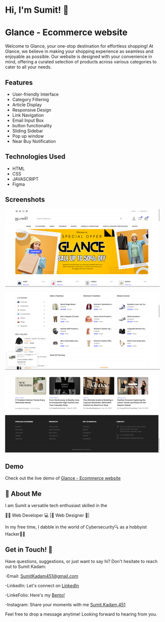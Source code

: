 
# Hi, I'm Sumit! 👋



# Glance - Ecommerce website

Welcome to Glance, your one-stop destination for effortless shopping! At Glance, we believe in making your shopping experience as seamless and enjoyable as possible. Our website is designed with your convenience in mind, offering a curated selection of products across various categories to cater to all your needs.

## Features

- User-friendly Interface
- Category Filtering
- Article Display
- Responsive Design
- Link Navigation
- Email Input Box
- button functionality
- Sliding Sidebar
- Pop up window
- Near Buy Notification 
## Technologies Used

- HTML
- CSS
- JAVASCRIPT
- Figma

## Screenshots

![App Screenshot](https://github.com/SumitKadam451/Glance---Ecommerce-Shopping-site/blob/main/Screenshot-1.png)

![App Screenshot](https://github.com/SumitKadam451/Glance---Ecommerce-Shopping-site/blob/main/Screenshot-2.png)

![App Screenshot](https://github.com/SumitKadam451/Glance---Ecommerce-Shopping-site/blob/main/Screenshot-3.png)

## Demo

Check out the live demo of [Glance - Ecommerce website](https://glance---ecommerce-shopping-site.pages.dev/)


## 🚀 About Me
I am Sumit a versatile tech enthusiast skilled in the

👨‍💻 Web Developer 💻 |🎨 Web Designer 🎨| 

In my free time, I dabble in the world of Cybersecurity🔍 as a hobbyist Hacker👨‍💻


## Get in Touch! 📩

Have questions, suggestions, or just want to say hi? Don't hesitate to reach out to Sumit Kadam:

-Email: SumitKadam451@gmail.com

-LinkedIn: Let's connect on [LinkedIn](https://www.linkedin.com/in/sumit-kadam-58b2102b2/)

-LinkeFolio: Here's my [Bento! ](https://bento.me/sumit-linkfolio)

-Instagram: Share your moments with me [Sumit.Kadam.451](https://www.instagram.com/sumit.kadam.451/)

Feel free to drop a message anytime! Looking forward to hearing from you.

